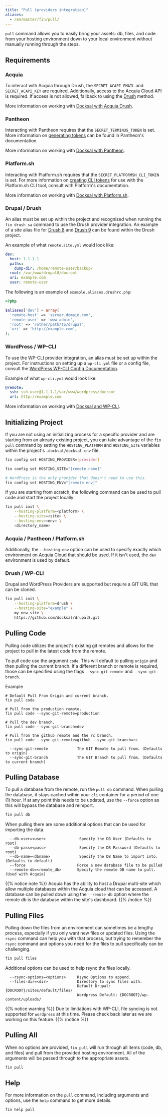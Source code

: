 ```yaml
---
title: "Pull (providers integration)"
aliases:
  - /en/master/fin/pull/
---
```


`pull` command allows you to easily bring your assets: db, files, and code from your hosting environment
down to your local environment without manually running through the steps.

## Requirements

### Acquia

To interact with Acquia through Drush, the `SECRET_ACAPI_EMAIL` and
`SECRET_ACAPI_KEY` are required. Additionally, access to the Acquia Cloud API
is required. If access is not allowed, fallback to using the [Drush](/tools/pull/drush/) method.

More information on working with [Docksal with Acquia Drush](/tools/acquia-drush).

### Pantheon

Interacting with Pantheon requires that the `SECRET_TERMINUS_TOKEN`
is set. More information on [generating tokens](https://pantheon.io/docs/machine-tokens/)
can be found in Pantheon's documentation.

More information on working with [Docksal with Pantheon](/tools/terminus).

### Platform.sh

Interacting with Platform.sh requires that the `SECRET_PLATFORMSH_CLI_TOKEN`
is set. For more information on [creating CLI tokens](https://docs.platform.sh/gettingstarted/cli/api-tokens.html)
for use with the Platform.sh CLI tool, consult with Platform's documentation.

More information on working with [Docksal with Platform.sh](/tools/platformsh).

### Drupal / Drush

An alias must be set up within the project and recognized when running the `fin drush sa` command to use 
the Drush provider integration. An example of a site alias file for [Drush 8](https://github.com/drush-ops/drush/blob/8.x/examples/example.aliases.drushrc.php)
and [Drush 9](https://github.com/drush-ops/drush/blob/master/examples/example.site.yml) can be
found within the Drush project.

An example of what `remote.site.yml` would look like:

```yaml
dev:
  host: 1.1.1.1
  paths:
    dump-dir: /home/remote-user/backup/
  root: /var/www/drupal8/docroot
  uri: example.com
  user: remote-user

```

The following is an example of `example.aliases.drushrc.php`:

```php
<?php

$aliases['dev'] = array(
  'remote-host' => 'server.domain.com',
  'remote-user' => 'www-admin',
  'root' => '/other/path/to/drupal',
  'uri' => 'http://example.com',
);
```

### WordPress / WP-CLI

To use the WP-CLI provider integration, an alias must be set up within the project. For instructions 
on setting up a `wp-cli.yml` file or a config file, consult the [WordPress WP-CLI Config Documentation](https://make.wordpress.org/cli/handbook/config/#config-files).

Example of what `wp-cli.yml` would look like:

```yaml
@remote:
  ssh: ssh-user@1.1.1.1/var/www/wordpress/docroot
  url: http://example.com
```

More information on working with [Docksal and WP-CLI](/tools/wp).

## Initializing Project

If you are not using an initializing process for a specific provider and are
starting from an already existing project, you can take advantage of
the `fin pull` command by setting the `HOSTING_PLATFORM` and
`HOSTING_SITE` variables within the project's `.docksal/docksal.env`
file.

```bash
fin config set HOSTING_PROVIDER=[provider]

fin config set HOSTING_SITE="[remote name]"

# WordPress is the only provider that doesn't need to use this.
fin config set HOSTING_ENV="[remote env]"
```

If you are starting from scratch, the following command can be used
to pull code and start the project locally:

```bash
fin pull init \
    --hosting-platform=<platform> \
    --hosting-site=<site> \
    --hosting-env=<env> \
    <directory_name>
```

### Acquia / Pantheon / Platform.sh

Additionally, the `--hosting-env` option can be used to specify exactly
which environment on Acquia Cloud that should be used. If it isn't used, 
the `dev` environment is used by default.

### Drush / WP-CLI

Drupal and WordPress Providers are supported but require a GIT URL that
can be cloned.

```bash
fin pull init \
    --hosting-platform=drush \
    --hosting-site="example" \
    my_new_site \
    https://github.com/docksal/drupal8.git
```

## Pulling Code

Pulling code utilizes the project's existing git remotes and allows for
the project to pull in the latest code from the remote.

To pull code use the argument `code`. This will default to pulling `origin`
and then pulling the current branch. If a different branch or remote is required,
those can be specified using the flags `--sync-git-remote` and `--sync-git-branch`.

Example

```
# Default Pull From Origin and current branch.
fin pull code

# Pull from the production remote.
fin pull code --sync-git-remote=production

# Pull the dev branch.
fin pull code --sync-git-branch=dev

# Pull from the github remote and the rc branch.
fin pull code --sync-git-remote=github --sync-git-branch=rc
```

```
  --sync-git-remote             The GIT Remote to pull from. (Defaults to origin)
  --sync-git-branch             The GIT Branch to pull from. (Defaults to current branch)
```

## Pulling Database

To pull a database from the remote, run the `pull db` command. When
pulling the database, it stays cached within your `cli` container for a
period of one (1) hour. If at any point this needs to be updated, use
the `--force` option as this will bypass the database and reimport.

```bash
fin pull db
```

When pulling there are some additional options that can be used for
importing the data.

```
  --db-user=<user>               Specify the DB User (Defaults to root)
  --db-pass=<pass>               Specify the DB Password (Defaults to root)
  --db-name=<dbname>             Specify the DB Name to import into. (Defaults to default)
  --force                       Force a new database file to be pulled
  --remote-db=<remote_db>       Specify the remote DB name to pull. (Used with Acquia)
```

{{% notice note %}}
Acquia has the ability to host a Drupal multi-site which allow
multiple databases within the Acquia cloud that can be accessed. A
database can be pulled down using the `--remote-db` option where the
remote db is the database within the site's dashboard.
{{% /notice %}}

## Pulling Files

Pulling down the files from an environment can sometimes be a lengthy process, especially
if you only want new files or updated files. Using the `rsync` command can help you with 
that process, but trying to remember the `rsync` command and options you need for
the files to pull specifically can be challenging.

```bash
fin pull files
```

Additional options can be used to help rsync the files locally.

```
  --rsync-options=<options>     Rsync Options to append.
  --files-dir=<dir>             Directory to sync files with.
                                Default Drupal: {DOCROOT}/sites/default/files/
                                Wordpress Default: {DOCROOT}/wp-content/uploads/

```

{{% notice warning %}}
Due to limitations with WP-CLI, file syncing is not supported for `wordpress`
at this time. Please check back later as we are working on this feature.
{{% /notice %}}

## Pulling All

When no options are provided, `fin pull` will run through all items
(code, db, and files) and pull from the provided hosting environment.
All of the arguments will be passed through to the appropriate assets.

```bash
fin pull
```

## Help

For more information on the `pull` command, including arguments and options,
use the `help` command to get more details.

```bash
fin help pull
```
